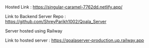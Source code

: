 Hosted Link : https://singular-caramel-7762dd.netlify.app/

Link to Backend Server Repo : https://github.com/ShreyParikh1002/Qoala_Server

Server hosted using Railway

Link to hosted server : https://qoalaserver-production.up.railway.app
